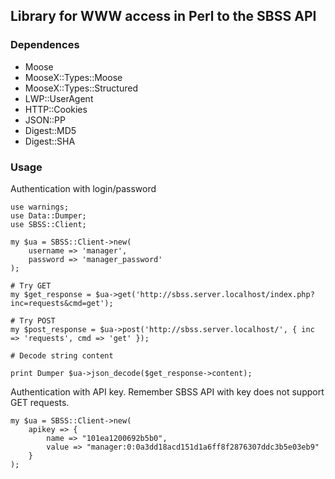 ## Library for WWW access in Perl to the SBSS API

### Dependences

- Moose
- MooseX::Types::Moose
- MooseX::Types::Structured
- LWP::UserAgent
- HTTP::Cookies
- JSON::PP
- Digest::MD5
- Digest::SHA

### Usage

Authentication with login/password

```
use warnings;
use Data::Dumper;
use SBSS::Client;

my $ua = SBSS::Client->new(
	username => 'manager',
	password => 'manager_password'
);

# Try GET
my $get_response = $ua->get('http://sbss.server.localhost/index.php?inc=requests&cmd=get');

# Try POST
my $post_response = $ua->post('http://sbss.server.localhost/', { inc => 'requests', cmd => 'get' });

# Decode string content

print Dumper $ua->json_decode($get_response->content);

```

Authentication with API key. Remember SBSS API with key does not support GET requests.

```
my $ua = SBSS::Client->new(
	apikey => {
		name => "101ea1200692b5b0",
		value => "manager:0:0a3dd18acd151d1a6ff8f2876307ddc3b5e03eb9"
	}
);
```
